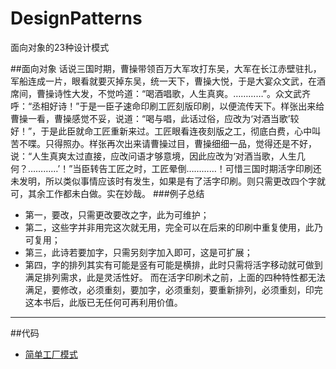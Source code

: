 # DesignPatterns
面向对象的23种设计模式

##面向对象
话说三国时期，曹操带领百万大军攻打东吴，大军在长江赤壁驻扎，军船连成一片，眼看就要灭掉东吴，统一天下，曹操大悦，于是大宴众文武，在酒席间，曹操诗性大发，不觉吟道：“喝酒唱歌，人生真爽。…………”。众文武齐呼：“丞相好诗！”于是一臣子速命印刷工匠刻版印刷，以便流传天下。样张出来给曹操一看，曹操感觉不妥，说道：“喝与唱，此话过俗，应改为‘对酒当歌’较好！”，于是此臣就命工匠重新来过。工匠眼看连夜刻版之工，彻底白费，心中叫苦不喋。只得照办。样张再次出来请曹操过目，曹操细细一品，觉得还是不好，说：“人生真爽太过直接，应改问语才够意境，因此应改为‘对酒当歌，人生几何？…………’！”当臣转告工匠之时，工匠晕倒…………！可惜三国时期活字印刷还未发明，所以类似事情应该时有发生，如果是有了活字印刷。则只需更改四个字就可，其余工作都未白做。实在妙哉。
###例子总结
- 第一，要改，只需更改要改之字，此为可维护；
- 第二，这些字并非用完这次就无用，完全可以在后来的印刷中重复使用，此乃可复用；
- 第三，此诗若要加字，只需另刻字加入即可，这是可扩展；
- 第四，字的排列其实有可能是竖有可能是横排，此时只需将活字移动就可做到满足排列需求，此是灵活性好。
而在活字印刷术之前，上面的四种特性都无法满足，要修改，必须重刻，要加字，必须重刻，要重新排列，必须重刻，印完这本书后，此版已无任何可再利用价值。

------------------
##代码
- [简单工厂模式](https://github.com/cfy137000/DesignPatterns/tree/master/%E7%AE%80%E5%8D%95%E5%B7%A5%E5%8E%82%E6%A8%A1%E5%BC%8F)
